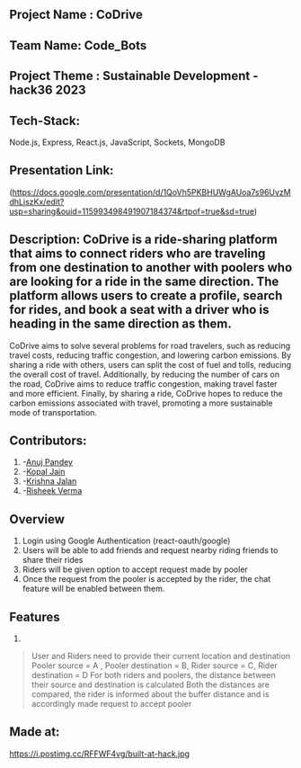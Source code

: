 ## Project Name : CoDrive
## Team Name: Code_Bots
## Project Theme : Sustainable Development - hack36 2023

## Tech-Stack: 
Node.js, Express, React.js, JavaScript, Sockets, MongoDB

## Presentation Link:
(https://docs.google.com/presentation/d/1QoVh5PKBHUWgAUoa7s96UvzMdhLjszKx/edit?usp=sharing&ouid=115993498491907184374&rtpof=true&sd=true)
## Description: CoDrive is a ride-sharing platform that aims to connect riders who are traveling from one destination to another with poolers who are looking for a ride in the same direction. The platform allows users to create a profile, search for rides, and book a seat with a driver who is heading in the same direction as them.
CoDrive aims to solve several problems for road travelers, such as reducing travel costs, reducing traffic congestion, and lowering carbon emissions. By sharing a ride with others, users can split the cost of fuel and tolls, reducing the overall cost of travel. Additionally, by reducing the number of cars on the road, CoDrive aims to reduce traffic congestion, making travel faster and more efficient. Finally, by sharing a ride, CoDrive hopes to reduce the carbon emissions associated with travel, promoting a more sustainable mode of transportation.

## Contributors:

1. -[Anuj Pandey](https://github.com/Anuj-Pandey1)
2. -[Kopal Jain](https://github.com/kopal)
3. -[Krishna Jalan](https://github.com/krishna)
4. -[Risheek Verma](https://github.com/https://github.com/risheekv)

## Overview
1. Login using Google Authentication (react-oauth/google)
2. Users will be able to add friends and request nearby riding friends to share their rides
3. Riders will be given option to accept request made by pooler
4. Once the request from the pooler is accepted by the rider, the chat feature will be enabled between them.

## Features
1.
> User and Riders need to provide their current location and destination
   Pooler source = A , Pooler destination = B, Rider source = C, Rider destination = D
> For both riders and poolers, the distance between their source and destination is calculated
> Both the distances are compared, the rider is informed about the buffer distance and is accordingly made request to accept pooler

## Made at:
https://i.postimg.cc/RFFWF4vg/built-at-hack.jpg


